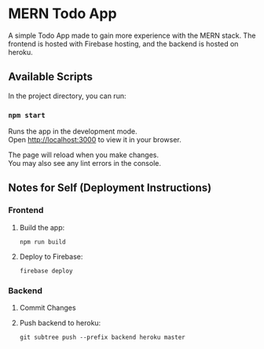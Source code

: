# MERN Todo App
A simple Todo App made to gain more experience with the MERN stack. The frontend is hosted with Firebase hosting, and the backend is hosted on heroku.

## Available Scripts

In the project directory, you can run:

### `npm start`

Runs the app in the development mode.\
Open [http://localhost:3000](http://localhost:3000) to view it in your browser.

The page will reload when you make changes.\
You may also see any lint errors in the console.

## Notes for Self (Deployment Instructions)
### Frontend
1. Build the app:
    ```
    npm run build
    ```
2. Deploy to Firebase:
    ```
    firebase deploy
    ```
### Backend
1. Commit Changes

2. Push backend to heroku:
    ```
    git subtree push --prefix backend heroku master
    ```
